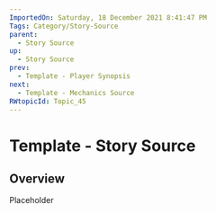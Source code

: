 ```yaml
---
ImportedOn: Saturday, 18 December 2021 8:41:47 PM
Tags: Category/Story-Source
parent:
  - Story Source
up:
  - Story Source
prev:
  - Template - Player Synopsis
next:
  - Template - Mechanics Source
RWtopicId: Topic_45
---
```

# Template - Story Source
## Overview
Placeholder

